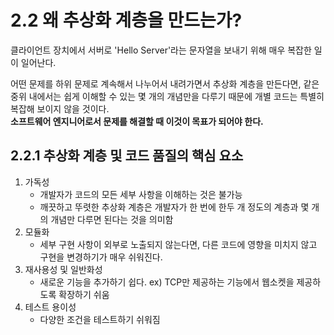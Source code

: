 # 2.2 왜 추상화 계층을 만드는가?

클라이언트 장치에서 서버로 'Hello Server'라는 문자열을 보내기 위해 매우 복잡한 일이 일어난다.  

어떤 문제를 하위 문제로 계속해서 나누어서 내려가면서 추상화 계층을 만든다면, 같은 중위 내에서는 쉽게 이해할 수 있는 몇 개의 개념만을 다루기 때문에 개별 코드는 특별히 복잡해 보이지 않을 것이다.  
**소프트웨어 엔지니어로서 문제를 해결할 때 이것이 목표가 되어야 한다.**

## 2.2.1 추상화 계층 및 코드 품질의 핵심 요소

1. 가독성
   - 개발자가 코드의 모든 세부 사항을 이해하는 것은 불가능
   - 깨끗하고 뚜렷한 추상화 계층은 개발자가 한 번에 한두 개 정도의 계층과 몇 개의 개념만 다루면 된다는 것을 의미함
2. 모듈화
   - 세부 구현 사항이 외부로 노출되지 않는다면, 다른 코드에 영향을 미치지 않고 구현을 변경하기가 매우 쉬워진다.
3. 재사용성 및 일반화성
   - 새로운 기능을 추가하기 쉽다. ex) TCP만 제공하는 기능에서 웹소켓을 제공하도록 확장하기 쉬움
4. 테스트 용이성
   - 다양한 조건을 테스트하기 쉬워짐
